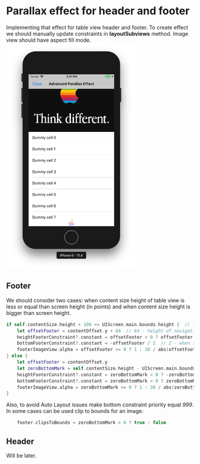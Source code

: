 # Parallax effect for header and footer
Implementing that effect for table view header and footer. To create effect we  should manually update constraints in **layoutSubviews** method. Image view should have aspect fill mode.  
![Screenshot](screenshot.jpg)


## Footer
We should consider two cases: when content size height of table view is less or equal than screen height (in points) and when content size height is bigger than screen height.
``` swift
if self.contentSize.height + 100 <= UIScreen.main.bounds.height {  // 100 - self footer height
    let offsetFooter = contentOffset.y + 64  // 64 - height of navigation and status bars
    heightFooterConstraint?.constant = offsetFooter < 0 ? offsetFooter / 15 : 0  // 15 - to slightly up the footer when table scrolled down divide offset by coefficient
    bottomFooterConstraint?.constant = -offsetFooter / 2  // 2 - when table scrolled up scale footer image for coefficient
    footerImageView.alpha = offsetFooter >= 0 ? 1 : 30 / abs(offsetFooter)  // 30 - to slightly change alpha by using coefficient
} else {
    let offsetFooter = contentOffset.y
    let zeroBottomMark = self.contentSize.height - UIScreen.main.bounds.height - offsetFooter
    heightFooterConstraint?.constant = zeroBottomMark > 0 ? -zeroBottomMark / 5 : 0  // 5 - to slightly up the footer when table scrolled down divide offset by coefficient
    bottomFooterConstraint?.constant = zeroBottomMark < 0 ? zeroBottomMark / 2 : zeroBottomMark  // 2 - when table scrolled up scale footer image for coefficient
    footerImageView.alpha = zeroBottomMark <= 0 ? 1 : 30 / abs(zeroBottomMark)  // 30 - to slightly change alpha by using coefficient
}
```

Also, to avoid Auto Layout issues make bottom constraint priority equal *999*.  
In some cases can be used clip to bounds for an image:
``` swift
    footer.clipsToBounds = zeroBottomMark > 0 ? true : false
``` 

## Header
Will be later.
